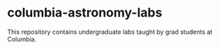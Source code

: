 columbia-astronomy-labs
=======================

This repository contains undergraduate labs taught by grad students at Columbia.
